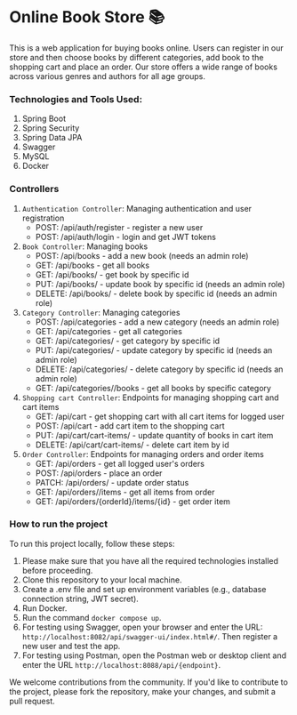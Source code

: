  # Online Book Store 📚

This is a web application for buying books online. Users can register in our store and then
choose books by different categories, add book to the shopping cart and place an order.
Our store offers a wide range of books across various genres and authors for all age groups.

### Technologies and Tools Used:
1. Spring Boot
2. Spring Security
3. Spring Data JPA
4. Swagger
5. MySQL
6. Docker

### Controllers

1. `Authentication Controller`: Managing authentication and user registration
    - POST: /api/auth/register - register a new user
    - POST: /api/auth/login -  login and get JWT tokens
2. `Book Controller`: Managing books
    - POST: /api/books - add a new book (needs an admin role)
    - GET: /api/books - get all books
    - GET: /api/books/<id> - get book by specific id
    - PUT: /api/books/<id> - update book by specific id (needs an admin role)
    - DELETE: /api/books/<id> - delete book by specific id (needs an admin role)
3. `Category Controller`: Managing categories 
    - POST: /api/categories - add a new category (needs an admin role)
    - GET: /api/categories - get all categories
    - GET: /api/categories/<id> - get category by specific id
    - PUT: /api/categories/<id> - update category by specific id (needs an admin role)
    - DELETE: /api/categories/<id> - delete category by specific id (needs an admin role)
    - GET: /api/categories/<id>/books - get all books by specific category
4. `Shopping cart Controller`: Endpoints for managing shopping cart and cart items
    - GET: /api/cart - get shopping cart with all cart items for logged user
    - POST: /api/cart - add cart item to the shopping cart
    - PUT: /api/cart/cart-items/<id> - update quantity of books in cart item
    - DELETE: /api/cart/cart-items/<id> - delete cart item by id
5. `Order Controller`: Endpoints for managing orders and order items
    - GET: /api/orders - get all logged user's orders 
    - POST: /api/orders - place an order
    - PATCH: /api/orders/<id> - update order status
    - GET: /api/orders/<id>/items - get all items from order
    - GET: /api/orders/{orderId}/items/{id} - get order item

### How to run the project

To run this project locally, follow these steps:
1. Please make sure that you have all the required technologies installed before proceeding.
2. Clone this repository to your local machine.
3. Create a .env file and set up environment variables (e.g., database connection string, JWT secret).
4. Run Docker.
5. Run the command `docker compose up`.
6. For testing using Swagger, open your browser and enter the URL: `http://localhost:8082/api/swagger-ui/index.html#/`. 
Then register a new user and test the app.
7. For testing using Postman, open the Postman web or desktop client and enter the URL `http://localhost:8088/api/{endpoint}`.


We welcome contributions from the community. If you'd like to contribute to the project, please fork the repository,
make your changes, and submit a pull request.


